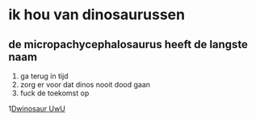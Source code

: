 # ik hou van dinosaurussen

## de micropachycephalosaurus heeft de langste naam

1. ga terug in tijd
2. zorg er voor dat dinos nooit dood gaan
3. fuck de toekomst op

1[Dwinosaur UwU](https://cdn.webshopapp.com/shops/257843/files/184816496/900x900x2/image.jpg)